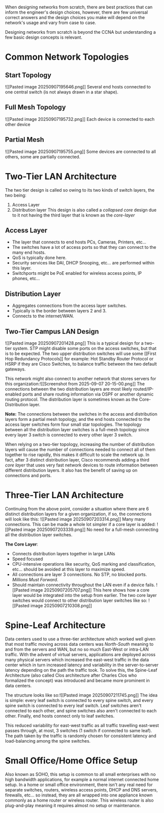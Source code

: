 When designing networks from scratch, there are best practices that can inform the engineer's design choices, however, there are few universal correct answers and the design choices you make will depend on the network's usage and vary from case to case.

Designing networks from scratch is beyond the CCNA but understanding a few basic design concepts is relevant.
# Common Network Topologies
## Start Topology
![[Pasted image 20250907195646.png]]
Several end hosts connected to one central switch (is not always drawn in a star shape).
## Full Mesh Topology
![[Pasted image 20250907195732.png]]
Each device is connected to each other device
## Partial Mesh
![[Pasted image 20250907195755.png]]
Some devices are connected to all others, some are partially connected.
# Two-Tier LAN Architecture
The two tier design is called so owing to its two kinds of switch layers, the two being:
1. Access Layer
2. Distribution layer
This design is also called a *collapsed core* design due to it not having the third layer that is known as the *core-layer*
## Access Layer
- The layer that connects to end hosts PCs, Cameras, Printers, etc...
- The switches have a lot of access ports so that they can connect to the many end hosts.
- QoS is typically done here.
- Security services like DAI, DHCP Snooping, etc... are performed within this layer.
- Switchports might be PoE enabled for wireless access points, IP phones, etc...
## Distribution Layer
- Aggregates connections from the access layer switches.
- Typically is the border between layers 2 and 3.
- Connects to the internet/WAN.
## Two-Tier Campus LAN Design
![[Pasted image 20250907201428.png]]
This is a typical design for a two-tier system. STP might disable some ports on the access switches, but that is to be expected. The two upper distribution switches will use some [[First Hop Redundancy Protocols]] for example: Hot Standby Router Protocol or HSRP if they are Cisco Switches, to balance traffic between the two default gateways.

This network might also connect to another network that stores servers for this organization:![[Screenshot from 2025-09-07 20-15-00.png]]
The connections between the two distribution layers are most likely routed/IP-enabled ports and share routing information via OSPF or another dynamic routing protocol. The distribution layer is sometimes known as the Core-Distribution layer.

**Note:** The connections between the switches in the access and distribution layers form a partial mesh topology, and the end hosts connected to the access layer switches form four small star topologies. The topology between all the distribution layer switches is a full-mesh topology since every layer 3 switch is connected to every other layer 3 switch.

When relying on a two-tier topology, increasing the number of distribution layers will cause the number of connections needed to connect all of them together to rise rapidly, this makes it difficult to scale the network up. In fact, after 3 distinct distribution layer, Cisco recommends adding a third *core layer* that uses very fast network devices to route information between different distribution layers. It also has the benefit of saving up on connections and ports.
# Three-Tier LAN Architecture
Continuing from the above point, consider a situation where there are 6 distinct distribution layers for a given organization, if so, the connections will look like this:
![[Pasted image 20250907203314.png]]
Many many connections. This can be made a whole lot simpler if a core layer is added:
![[Pasted image 20250907203339.png]]
No need for a full-mesh connecting all the distribution layer switches.

**The Core Layer**:
- Connects distribution layers together in large LANs
- Speed focused
- CPU-intensive operations like security, QoS marking and classification, etc... should be avoided at this layer to maximize speed.
- All connections are layer 3 connections. No STP, no blocked ports. *Millions Must Forward*.
- Should maintain connectivity throughout the LAN even if a device fails.
![[Pasted image 20250907205707.png]]
This here shows how a core layer would be integrated into the setup from earlier. The two core layer switches would connect to other distribution layer switches like so: ![[Pasted image 20250907210308.png]]
# Spine-Leaf Architecture
Data centers used to use a three-tier architecture which worked well given that most traffic moving across data centers was *North-South* meaning to and from the servers and WAN, but no so much East-West or intra-LAN traffic. With the advent of virtual servers, applications are deployed across many physical servers which increased the east-west traffic in the data center which in turn increased latency and variability in the server-to-server latency depending on the path the traffic took. To solve this, the Spine-Leaf Architecture (also called Clos architecture after Charles Clos who formalized the concept) was introduced and became more prominent in data centers.

The structure looks like so:![[Pasted image 20250907211745.png]]
The idea is simple: every leaf switch is connected to every spine switch, and every spine switch is connected to every leaf switch. Leaf switches aren't connected to each other, and spine switches also aren't connected to each other. Finally, end hosts connect only to leaf switches.

This reduced variability for east-west traffic as all traffic travelling east-west passes through, at most, 3 switches (1 switch if connected to same leaf). The path taken by the traffic is randomly chosen for consistent latency and load-balancing among the spine switches.
# Small Office/Home Office Setup
Also known as SOHO, this setup is common to all small enterprises with no high bandwidth applications, for example a normal internet connected home setup. In a home or small office environment, there isn't any real need for separate switches, routers, wireless access points, DHCP and DNS servers, firewalls, etc... so instead, they are all wrapped into one appliance known commonly as a home router or wireless router. This wireless router is also plug-and-play meaning it requires almost no setup or maintenance.